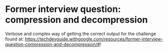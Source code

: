 # Former interview question: compression and decompression

Verbose and complex way of getting the correct output for the challenge found at:
https://techdevguide.withgoogle.com/resources/former-interview-question-compression-and-decompression/#!

